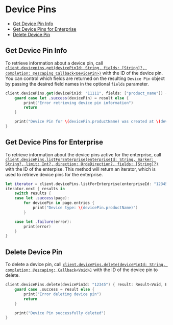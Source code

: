 Device Pins
===========

<!-- START doctoc generated TOC please keep comment here to allow auto update -->
<!-- DON'T EDIT THIS SECTION, INSTEAD RE-RUN doctoc TO UPDATE -->


- [Get Device Pin Info](#get-device-pin-info)
- [Get Device Pins for Enterprise](#get-device-pins-for-enterprise)
- [Delete Device Pin](#delete-device-pin)

<!-- END doctoc generated TOC please keep comment here to allow auto update -->


Get Device Pin Info
-------------------

To retrieve information about a device pin, call
[`client.devicepins.get(devicePinId: String, fields: [String]?, completion: @escaping Callback<DevicePin>)`][get-device-pin] with the ID
of the device pin. You can control which fields are returned on the resulting `Device Pin` object by passing the desired field names in the optional `fields` parameter.

<!-- sample get_device_pinners_id -->
```swift
client.devicePins.get(devicePinId: "11111", fields: ["product_name"]) { (result: Result<DevicePin, BoxSDKError>) in
    guard case let .success(devicePin) = result else {
        print("Error retrieving device pin information")
        return
    }

    print("Device Pin for \(devicePin.productName) was created at \(devicePin.createdAt)")
}
```

[get-device-pin]: https://opensource.box.com/box-ios-sdk/Classes/DevicePinsModule.html#/s:6BoxSDK16DevicePinsModuleC3get11devicePinId6fields10completionySS_SaySSGSgys6ResultOyAA0cH0CAA0A8SDKErrorCGctF

Get Device Pins for Enterprise
------------------------------

To retrieve information about the device pins active for the enterprise, call [`client.devicePins.listForEnterprise(enterpriseId: String, marker: String?, limit: Int?, direction: OrdeDirection?, fields: [String]?)`][get-device-pins] with the ID of the enterpise. This method will return an iterator, which is used to retrieve device pins for the enterprise.

<!-- sample get_enterprise_id_device_pinners -->
```swift
let iterator = client.devicePins.listForEnterprise(enterpriseId: "12345", direction: .ascending)
iterator.next { results in
    switch results {
    case let .success(page):
        for devicePin in page.entries {
            print("Device type: \(devicePin.productName)")
        }

    case let .failure(error):
        print(error)
    }
}
```

[get-device-pins]: https://opensource.box.com/box-ios-sdk/Classes/DevicePinsModule.html#/s:6BoxSDK16DevicePinsModuleC17listForEnterprise12enterpriseId6marker5limit9direction6fields10completionySS_SSSgSiSgAA14OrderDirectionOSgSaySSGSgys6ResultOyAA14PagingIteratorCyAA0C3PinCGAA0A8SDKErrorCGctF


Delete Device Pin
-----------------

To delete a device pin, call [`client.devicePins.delete(devicePinId: String, completion: @escaping: Callback<Void>)`][delete-device-pin] with the ID of the device pin to delete. 

<!-- sample delete_device_pinners_id -->
```swift
client.devicePins.delete(devicePinId: "12345") { result: Result<Void, BoxSDKError> in
    guard case .success = result else {
        print("Error deleting device pin")
        return
    }

    print("Device Pin successfully deleted")
}
```

[delete-device-pin]: https://opensource.box.com/box-ios-sdk/Classes/DevicePinsModule.html#/s:6BoxSDK16DevicePinsModuleC6delete11devicePinId10completionySS_ys6ResultOyytAA0A8SDKErrorCGctF